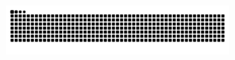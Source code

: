 <!-- ![RealRONiN's GitHub stats](https://github-readme-stats.vercel.app/api?username=RealRONiN&show_icons=true&theme=jolly&title_color=10002b&hide_border=true&border_radius=30&bg_color=45,e42283,22075d&icon_color=10002b&hide_title=true&count_private=true) -->

<img alt="github contribution snake animation" src="https://github.com/RealRONiN/RealRONiN/blob/output/github-contribution-grid-snake.svg">
